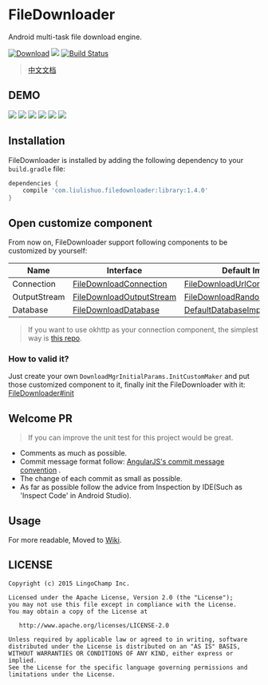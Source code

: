 # FileDownloader
Android multi-task file download engine.


[![Download][bintray_svg]][bintray_url]
![][file_downloader_svg]
[![Build Status][build_status_svg]][build_status_link]

> [中文文档](https://github.com/lingochamp/FileDownloader/blob/master/README-zh.md)

## DEMO

![][serial_tasks_demo_gif]
![][parallel_tasks_demo_gif]
![][tasks_manager_demo_gif]
![][hybrid_test_demo_gif]
![][avoid_drop_frames_1_gif]
![][avoid_drop_frames_2_gif]


## Installation

FileDownloader is installed by adding the following dependency to your `build.gradle` file:

```groovy
dependencies {
    compile 'com.liulishuo.filedownloader:library:1.4.0'
}
```

## Open customize component

From now on, FileDownloader support following components to be customized by yourself:

| Name | Interface | Default Impl
| --- | --- | ---
| Connection | [FileDownloadConnection][FileDownloadConnection-java-link] | [FileDownloadUrlConnection][FileDownloadUrlConnection-java-link]
| OutputStream | [FileDownloadOutputStream][FileDownloadOutputStream-java-link] | [FileDownloadRandomAccessFile][FileDownloadRandomAccessFile-java-link]
| Database | [FileDownloadDatabase][FileDownloadDatabase-java-link] | [DefaultDatabaseImpl][DefaultDatabaseImpl-java-link]

> If you want to use okhttp as your connection component, the simplest way is [this repo](https://github.com/Jacksgong/filedownloader-okhttp3-connection).

### How to valid it?

Just create your own `DownloadMgrInitialParams.InitCustomMaker` and put those customized component to it, finally init the FileDownloader with it: [FileDownloader#init](https://github.com/lingochamp/FileDownloader/blob/master/library/src/main/java/com/liulishuo/filedownloader/FileDownloader.java#L62)

## Welcome PR

> If you can improve the unit test for this project would be great.

- Comments as much as possible.
- Commit message format follow: [AngularJS's commit message convention](https://github.com/angular/angular.js/blob/master/CONTRIBUTING.md#-git-commit-guidelines) .
- The change of each commit as small as possible.
- As far as possible follow the advice from Inspection by IDE(Such as 'Inspect Code' in Android Studio).

## Usage

For more readable, Moved to [Wiki](https://github.com/lingochamp/FileDownloader/wiki).

## LICENSE

```
Copyright (c) 2015 LingoChamp Inc.

Licensed under the Apache License, Version 2.0 (the "License");
you may not use this file except in compliance with the License.
You may obtain a copy of the License at

   http://www.apache.org/licenses/LICENSE-2.0

Unless required by applicable law or agreed to in writing, software
distributed under the License is distributed on an "AS IS" BASIS,
WITHOUT WARRANTIES OR CONDITIONS OF ANY KIND, either express or implied.
See the License for the specific language governing permissions and
limitations under the License.
```

[license_2_svg]: https://img.shields.io/hexpm/l/plug.svg
[android_platform_svg]: https://img.shields.io/badge/Platform-Android-brightgreen.svg
[file_downloader_svg]: https://img.shields.io/badge/Android-FileDownloader-orange.svg
[hybrid_test_demo_gif]: https://github.com/lingochamp/FileDownloader/raw/master/art/hybrid_test_demo.gif
[parallel_tasks_demo_gif]: https://github.com/lingochamp/FileDownloader/raw/master/art/parallel_tasks_demo.gif
[serial_tasks_demo_gif]: https://github.com/lingochamp/FileDownloader/raw/master/art/serial_tasks_demo.gif
[tasks_manager_demo_gif]: https://github.com/lingochamp/FileDownloader/raw/master/art/tasks_manager_demo.gif
[avoid_drop_frames_1_gif]: https://github.com/lingochamp/FileDownloader/raw/master/art/avoid_drop_frames1.gif
[avoid_drop_frames_2_gif]: https://github.com/lingochamp/FileDownloader/raw/master/art/avoid_drop_frames2.gif
[bintray_svg]: https://api.bintray.com/packages/jacksgong/maven/FileDownloader/images/download.svg
[bintray_url]: https://bintray.com/jacksgong/maven/FileDownloader/_latestVersion
[file_download_listener_callback_flow_png]: https://github.com/lingochamp/FileDownloader/raw/master/art/filedownloadlistener_callback_flow.png
[build_status_svg]: https://travis-ci.org/lingochamp/FileDownloader.svg?branch=master
[build_status_link]: https://travis-ci.org/lingochamp/FileDownloader
[FileDownloadConnection-java-link]: https://github.com/lingochamp/FileDownloader/blob/master/library/src/main/java/com/liulishuo/filedownloader/connection/FileDownloadConnection.java
[FileDownloadUrlConnection-java-link]: https://github.com/lingochamp/FileDownloader/blob/master/library/src/main/java/com/liulishuo/filedownloader/connection/FileDownloadUrlConnection.java
[FileDownloadDatabase-java-link]: https://github.com/lingochamp/FileDownloader/blob/master/library/src/main/java/com/liulishuo/filedownloader/services/FileDownloadDatabase.java
[DefaultDatabaseImpl-java-link]: https://github.com/lingochamp/FileDownloader/blob/master/library/src/main/java/com/liulishuo/filedownloader/services/DefaultDatabaseImpl.java
[FileDownloadOutputStream-java-link]: https://github.com/lingochamp/FileDownloader/blob/master/library/src/main/java/com/liulishuo/filedownloader/stream/FileDownloadOutputStream.java
[FileDownloadRandomAccessFile-java-link]: https://github.com/lingochamp/FileDownloader/blob/master/library/src/main/java/com/liulishuo/filedownloader/stream/FileDownloadRandomAccessFile.java
